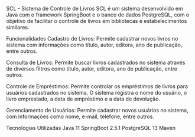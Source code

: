 SCL - Sistema de Controle de Livros
SCL é um sistema desenvolvido em Java com o framework SpringBoot e o banco de dados PostgreSQL, com o objetivo de facilitar o controle de livros em bibliotecas e estabelecimentos similares.

Funcionalidades
Cadastro de Livros: Permite cadastrar novos livros no sistema com informações como título, autor, editora, ano de publicação, entre outros.

Consulta de Livros: Permite buscar livros cadastrados no sistema através de diversos filtros como título, autor, editora, ano de publicação, entre outros.

Controle de Empréstimos: Permite controlar os empréstimos de livros para usuários cadastrados no sistema. O sistema registra o nome do usuário, o livro emprestado, a data de empréstimo e a data de devolução.

Gerenciamento de Usuários: Permite cadastrar novos usuários no sistema, com informações como nome, e-mail, telefone, entre outros.

Tecnologias Utilizadas
Java 11
SpringBoot 2.5.1
PostgreSQL 13
Maven
